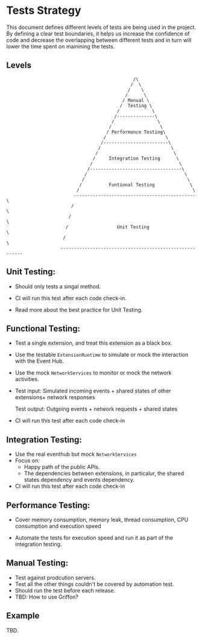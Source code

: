 # Tests Strategy
This document defines different levels of tests are being used in the project. By defining a clear test boundaries, it helps us increase the confidence of code and decrease the overlapping between different tests and in turn will lower the time spent on mainining the tests.



## Levels

                                                   /\                                
                                                  /  \                               
                                                 /    \                              
                                                /      \                             
                                               / Manual \                            
                                              /  Testing \                           
                                             /            \                          
                                            /--------------\                         
                                           /                \                        
                                          /                  \                       
                                         / Performance Testing\                      
                                        /                      \                     
                                       /------------------------\                    
                                      /                          \                   
                                     /                            \                  
                                    /     Integration Testing      \                 
                                   /                                \                
                                  /----------------------------------\               
                                 /                                    \              
                                /                                      \             
                               /          Funtional Testing             \            
                              /                                          \           
                             ---------------------------------------------\          
                            /                                              \         
                           /                                                \        
                          /                  Unit Testing                    \       
                         /                                                    \      
                        --------------------------------------------------------       



## Unit Testing:

* Should only tests a singal method.

* CI will run this test after each code check-in.

* Read more about the best practice for Unit Testing.

  

## Functional Testing:

* Test a single extension, and treat this extension as a black box.

* Use the testable `ExtensionRuntime` to simulate or mock the interaction with the Event Hub.

* Use the mock `NetworkServices` to monitor or mock the network activities.

* Test input: Simulated incoming events + shared states of other extensions+ network responses 

  Test output: Outgoing events + network requests + shared states

* CI will run this test after each code check-in 

  

## Integration Testing:

* Use the real eventhub but mock `NetworkServices` 
* Focus on: 
    - Happy path of the public APIs.
    - The dependencies between extensions, in particalur, the shared states dependency and events dependency.
* CI will run this test after each code check-in 



## Performance Testing:

* Cover memory consumption, memory leak, thread consumption, CPU consumption and execution speed

* Automate the tests for execution speed and run it as part of the integration testing.

  


## Manual Testing:
* Test against prodcution servers.
* Test all the other things couldn't be covered by automation test.
* Should run the test before each release.
* TBD: How to use Griffon?




## Example
TBD.